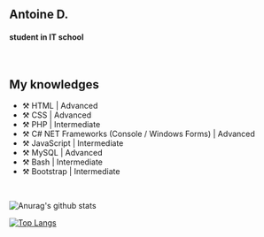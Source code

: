 ## Antoine D.
#### student in IT school
<br />

## My knowledges

- ⚒️ HTML | Advanced
- ⚒️ CSS | Advanced
- ⚒️ PHP | Intermediate
- ⚒️ C# NET Frameworks (Console / Windows Forms) | Advanced
- ⚒️ JavaScript | Intermediate
- ⚒️ MySQL | Advanced
- ⚒️ Bash | Intermediate
- ⚒️ Bootstrap | Intermediate

<br />

![Anurag's github stats](https://github-readme-stats.vercel.app/api?username=50ME0N3&count_private=true&show_icons=true?theme=buefy)
<br />

[![Top Langs](https://github-readme-stats.vercel.app/api/top-langs/?username=50ME0N3)](https://github.com/anuraghazra/github-readme-stats)
